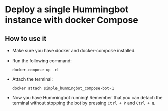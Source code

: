 # Deploy a single Hummingbot instance with docker Compose

## How to use it

- Make sure you have docker and docker-compose installed.
- Run the following command:
    ```
    docker-compose up -d
    ```

- Attach the terminal:
    ```
    docker attach simple_hummingbot_compose-bot-1
    ```

- Now you have Hummingbot running! Remember that you can detach the terminal without stopping the bot by pressing `Ctrl + P` and `Ctrl + Q`.